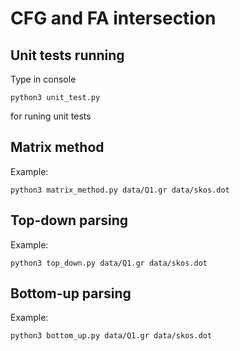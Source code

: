 # CFG and FA intersection

## Unit tests running

Type in console

```
python3 unit_test.py
```

for runing unit tests

## Matrix method

Example:
```
python3 matrix_method.py data/Q1.gr data/skos.dot
```

## Top-down parsing

Example:
```
python3 top_down.py data/Q1.gr data/skos.dot
```

## Bottom-up parsing

Example:
```
python3 bottom_up.py data/Q1.gr data/skos.dot
```

